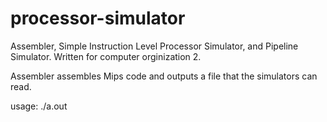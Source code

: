 processor-simulator
===================

Assembler, Simple Instruction Level Processor Simulator, and Pipeline Simulator. Written for computer orginization 2. 


Assembler assembles Mips code and outputs a file that the simulators can read. 

usage: ./a.out <assembly-code-file> <machine-code-file> <br>

